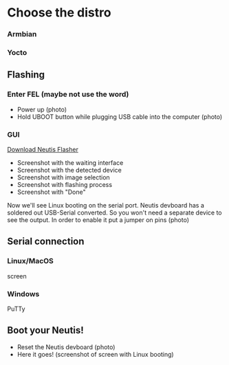 # Choose the distro

### Armbian

### Yocto

## Flashing

### Enter FEL (maybe not use the word)

- Power up (photo) 
- Hold UBOOT button while plugging USB cable into the computer (photo)

### GUI

[Download Neutis Flasher]()

- Screenshot with the waiting interface
- Screenshot with the detected device
- Screenshot with image selection
- Screenshot with flashing process
- Screenshot with "Done"


Now we'll see Linux booting on the serial port. Neutis devboard has a soldered out USB-Serial converted. So you
won't need a separate device to see the output. In order to enable it put a jumper on <UART> pins (photo)

## Serial connection

### Linux/MacOS

screen

### Windows

PuTTy

## Boot your Neutis!

- Reset the Neutis devboard (photo)
- Here it goes! (screenshot of screen with Linux booting)
